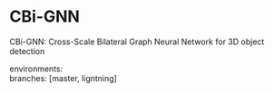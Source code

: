 # CBi-GNN
CBi-GNN: Cross-Scale Bilateral Graph Neural Network for 3D object detection<br>

environments:<br>
    branches: [master, ligntning]
    

